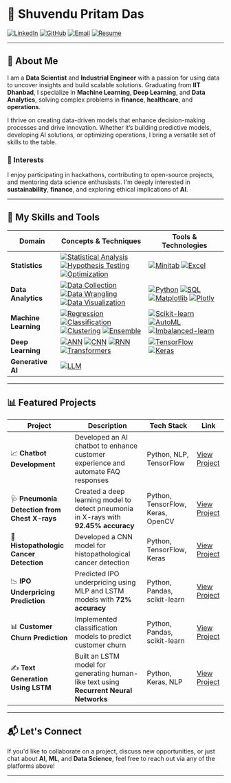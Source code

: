 # 🌟 Shuvendu Pritam Das

[![LinkedIn](https://img.shields.io/badge/LinkedIn-%230077B5.svg?style=for-the-badge&logo=linkedin&logoColor=white)](http://linkedin.com/in/shuvendupritamdas) 
[![GitHub](https://img.shields.io/badge/GitHub-%2312100E.svg?style=for-the-badge&logo=github&logoColor=white)](https://github.com/SPritamDas) 
[![Email](https://img.shields.io/badge/Email-%23D14836.svg?style=for-the-badge&logo=gmail&logoColor=white)](mailto:23mt0389@iitism.ac) 
[![Resume](https://img.shields.io/badge/Download%20Resume-%2300BFFF.svg?style=for-the-badge&logo=pdf&logoColor=white)](link_to_your_resume_here)

---

## 📝 About Me

I am a **Data Scientist** and **Industrial Engineer** with a passion for using data to uncover insights and build scalable solutions. Graduating from **IIT Dhanbad**, I specialize in **Machine Learning**, **Deep Learning**, and **Data Analytics**, solving complex problems in **finance**, **healthcare**, and **operations**.  

I thrive on creating data-driven models that enhance decision-making processes and drive innovation. Whether it’s building predictive models, developing AI solutions, or optimizing operations, I bring a versatile set of skills to the table.

### 🌱 Interests
I enjoy participating in hackathons, contributing to open-source projects, and mentoring data science enthusiasts. I'm deeply interested in **sustainability**, **finance**, and exploring ethical implications of **AI**.

---

## 🔧 My Skills and Tools

| Domain             | Concepts & Techniques                                                                                                 | Tools & Technologies                                                                                                           |
|--------------------|-----------------------------------------------------------------------------------------------------------------------|-------------------------------------------------------------------------------------------------------------------------------|
| **Statistics**      | [![Statistical Analysis](https://img.shields.io/badge/Statistical%20Analysis-%234B8B3B.svg?style=for-the-badge)]()     [![Hypothesis Testing](https://img.shields.io/badge/Hypothesis%20Testing-%234B8B3B.svg?style=for-the-badge)]()    [![Optimization](https://img.shields.io/badge/Optimization-%234B8B3B.svg?style=for-the-badge)]()      | [![Minitab](https://img.shields.io/badge/Minitab-%23FF4500.svg?style=for-the-badge)]()  [![Excel](https://img.shields.io/badge/Excel-%23FF4500.svg?style=for-the-badge)]() |
| **Data Analytics**  | [![Data Collection](https://img.shields.io/badge/Data%20Collection-%2300BFFF.svg?style=for-the-badge)]()   [![Data Wrangling](https://img.shields.io/badge/Data%20Wrangling-%2300BFFF.svg?style=for-the-badge)]()   [![Data Visualization](https://img.shields.io/badge/Data%20Visualization-%2300BFFF.svg?style=for-the-badge)]()  | [![Python](https://img.shields.io/badge/Python-%23FF4500.svg?style=for-the-badge)]() [![SQL](https://img.shields.io/badge/SQL-%23FF4500.svg?style=for-the-badge)]() [![Matplotlib](https://img.shields.io/badge/Matplotlib-%23FF4500.svg?style=for-the-badge)]() [![Plotly](https://img.shields.io/badge/Plotly-%23FF4500.svg?style=for-the-badge)]() |
| **Machine Learning**| [![Regression](https://img.shields.io/badge/Regression-%234B8B3B.svg?style=for-the-badge)]()    [![Classification](https://img.shields.io/badge/Classification-%234B8B3B.svg?style=for-the-badge)]()   [![Clustering](https://img.shields.io/badge/Clustering-%234B8B3B.svg?style=for-the-badge)]()   [![Ensemble](https://img.shields.io/badge/Ensemble-%234B8B3B.svg?style=for-the-badge)]()    | [![Scikit-learn](https://img.shields.io/badge/Scikit--learn-%23FF4500.svg?style=for-the-badge)]() [![AutoML](https://img.shields.io/badge/AutoML-%23FF4500.svg?style=for-the-badge)]()  [![Imbalanced-learn](https://img.shields.io/badge/imbalanced--learn-%23FF4500.svg?style=for-the-badge)]() |
| **Deep Learning**   | [![ANN](https://img.shields.io/badge/ANN-%2300BFFF.svg?style=for-the-badge)]()    [![CNN](https://img.shields.io/badge/CNN-%2300BFFF.svg?style=for-the-badge)]()   [![RNN](https://img.shields.io/badge/RNN-%2300BFFF.svg?style=for-the-badge)]()   [![Transformers](https://img.shields.io/badge/Transformers-%2300BFFF.svg?style=for-the-badge)]()    | [![TensorFlow](https://img.shields.io/badge/TensorFlow-%23FF4500.svg?style=for-the-badge)]() [![Keras](https://img.shields.io/badge/Keras-%23FF4500.svg?style=for-the-badge)]() |
| **Generative AI**   | [![LLM](https://img.shields.io/badge/LLM-%234B8B3B.svg?style=for-the-badge)]()                                                                             |                                                                                                                                                                       |

---

## 📊 Featured Projects

| Project                                      | Description                                                                      | Tech Stack                            | Link                                                                                          |
|----------------------------------------------|----------------------------------------------------------------------------------|---------------------------------------|-----------------------------------------------------------------------------------------------|
| 📈 **Chatbot Development**                   | Developed an AI chatbot to enhance customer experience and automate FAQ responses | Python, NLP, TensorFlow               | [View Project](https://github.com/SPritamDas/My-Projects/tree/main/Chatbot%20Development)      |
| 🩺 **Pneumonia Detection from Chest X-rays**  | Created a deep learning model to detect pneumonia in X-rays with **92.45% accuracy** | Python, TensorFlow, Keras, OpenCV    | [View Project](https://github.com/SPritamDas/My-Projects/tree/main/Medical/Pneumonia%20Detection) |
| 🧬 **Histopathologic Cancer Detection**       | Developed a CNN model for histopathological cancer detection                       | Python, TensorFlow, Keras             | [View Project](https://github.com/SPritamDas/My-Projects/tree/main/Medical/Cancer%20Detection) |
| 📉 **IPO Underpricing Prediction**            | Predicted IPO underpricing using MLP and LSTM models with **72% accuracy**         | Python, Pandas, scikit-learn          | [View Project](https://github.com/SPritamDas/My-Projects/tree/main/Financial/IPO%20Underpricing) |
| 📊 **Customer Churn Prediction**             | Implemented classification models to predict customer churn                       | Python, Pandas, scikit-learn          | [View Project](https://github.com/SPritamDas/My-Projects/tree/main/Business/Customer%20Churn)  |
| ✍️ **Text Generation Using LSTM**             | Built an LSTM model for generating human-like text using **Recurrent Neural Networks** | Python, Keras, NLP                  | [View Project](https://github.com/SPritamDas/My-Projects/tree/main/Text/Text%20Generation)     |

---

## 📬 Let's Connect

If you'd like to collaborate on a project, discuss new opportunities, or just chat about **AI**, **ML**, and **Data Science**, feel free to reach out via any of the platforms above!

---
